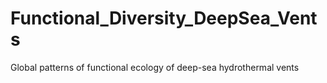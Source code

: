 # Functional_Diversity_DeepSea_Vents
Global patterns of functional ecology of deep-sea hydrothermal vents
